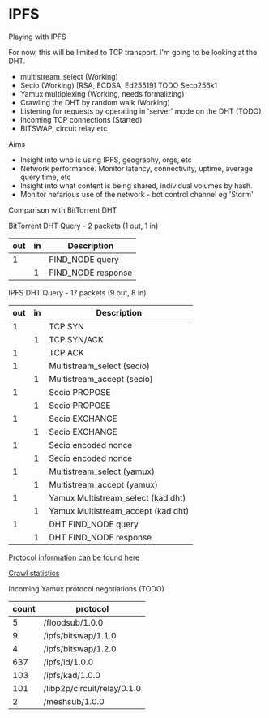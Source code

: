# IPFS
Playing with IPFS

For now, this will be limited to TCP transport. I'm going to be looking at the DHT.

* multistream_select (Working)
* Secio (Working) [RSA, ECDSA, Ed25519] TODO Secp256k1
* Yamux multiplexing (Working, needs formalizing)
* Crawling the DHT by random walk (Working)
* Listening for requests by operating in 'server' mode on the DHT (TODO)
* Incoming TCP connections (Started)
* BITSWAP, circuit relay etc

Aims
 * Insight into who is using IPFS, geography, orgs, etc
 * Network performance. Monitor latency, connectivity, uptime, average query time, etc
 * Insight into what content is being shared, individual volumes by hash.
 * Monitor nefarious use of the network - bot control channel eg 'Storm'

Comparison with BitTorrent DHT

BitTorrent DHT Query - 2 packets (1 out, 1 in)

| out |  in | Description        |
| --- | --- | ------------------ |
|   1 |     | FIND_NODE query    |
|     |   1 | FIND_NODE response |

IPFS DHT Query - 17 packets (9 out, 8 in)

| out |  in | Description                        |
| --- | --- | ---------------------------------- |
|   1 |     | TCP SYN                            |
|     |   1 | TCP SYN/ACK                        |
|   1 |     | TCP ACK                            |
|   1 |     | Multistream_select (secio)         |
|     |   1 | Multistream_accept (secio)         |
|   1 |     | Secio PROPOSE                      |
|     |   1 | Secio PROPOSE                      |
|   1 |     | Secio EXCHANGE                     |
|     |   1 | Secio EXCHANGE                     |
|   1 |     | Secio encoded nonce                |
|     |   1 | Secio encoded nonce                |
|   1 |     | Multistream_select (yamux)         |
|     |   1 | Multistream_accept (yamux)         |
|   1 |     | Yamux Multistream_select (kad dht) |
|     |   1 | Yamux Multistream_accept (kad dht) |
|   1 |     | DHT FIND_NODE query                |
|     |   1 | DHT FIND_NODE response             |

[Protocol information can be found here](Protocol.md)

[Crawl statistics](crawl_stats.md)


Incoming Yamux protocol negotiations (TODO)

| count | protocol                   |
| ----- | -------------------------- |
|     5 | /floodsub/1.0.0            |
|     9 | /ipfs/bitswap/1.1.0        |
|     4 | /ipfs/bitswap/1.2.0        |
|   637 | /ipfs/id/1.0.0             |
|   103 | /ipfs/kad/1.0.0            |
|   101 | /libp2p/circuit/relay/0.1.0 |
|     2 | /meshsub/1.0.0             |

